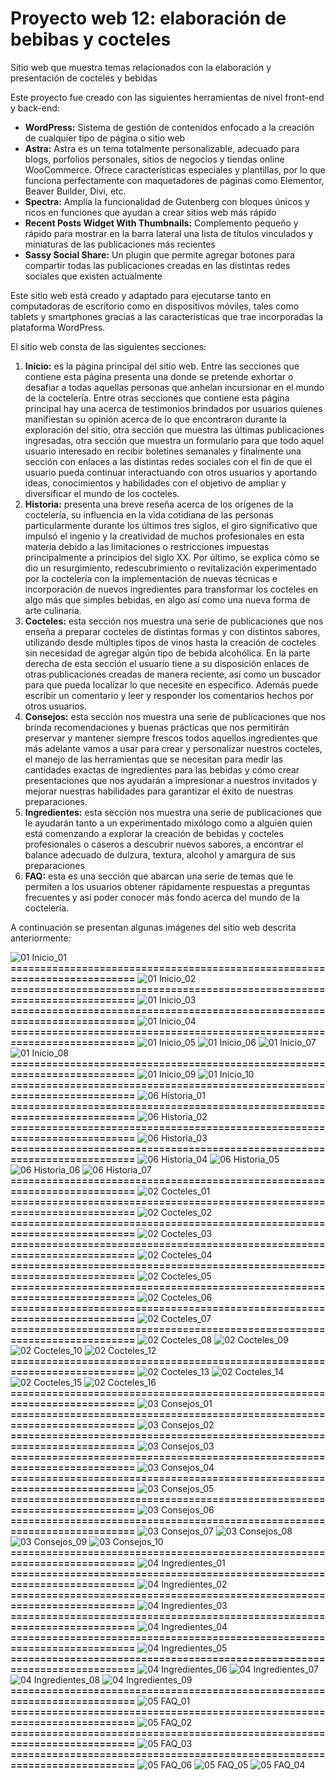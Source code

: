 # Proyecto web 12: elaboración de bebibas y cocteles

Sitio web que muestra temas relacionados con la elaboración y presentación  de cocteles y bebidas

Este proyecto fue creado con las siguientes herramientas de nivel front-end y back-end:

- **WordPress:**	Sistema de gestión de contenidos enfocado a la creación de cualquier tipo de página o sitio web
- **Astra:**  Astra es un tema totalmente personalizable, adecuado para blogs, porfolios personales, sitios de negocios y tiendas online WooCommerce. Ofrece características especiales y plantillas, por lo que funciona perfectamente con maquetadores de páginas como Elementor, Beaver Builder, Divi, etc.
- **Spectra:**	Amplía la funcionalidad de Gutenberg con bloques únicos y ricos en funciones que ayudan a crear sitios web más rápido
- **Recent Posts Widget With Thumbnails:**	Complemento pequeño y rápido para mostrar en la barra lateral una lista de títulos vinculados y miniaturas de las publicaciones más recientes
- **Sassy Social Share:**	Un plugin que permite agregar botones para compartir todas las publicaciones creadas en las distintas redes sociales que existen actualmente

Este sitio web está creado y adaptado para ejecutarse tanto en computadoras de escritorio como en dispositivos móviles, tales como tablets y smartphones gracias a las características que trae incorporadas la plataforma WordPress.

El sitio web consta de las siguientes secciones:

1. **Inicio:** es la página principal del sitio web. Entre las secciones que contiene esta página presenta una donde se pretende exhortar o desafiar a todas aquellas personas que anhelan incursionar en el mundo de la coctelería. Entre otras secciones que contiene esta página principal hay una acerca de testimonios brindados por usuarios quienes manifiestan su opinión acerca de lo que encontraron durante la exploración del sitio, otra sección que muestra las últimas publicaciones ingresadas, otra sección que muestra un formulario para que todo aquel usuario interesado en recibir boletines semanales y finalmente una sección con enlaces a las distintas redes sociales con el fin de que el usuario pueda continuar interactuando con otros usuarios y aportando ideas, conocimientos y habilidades con el objetivo de ampliar y diversificar el mundo de los cocteles.
2. **Historia:** presenta una breve reseña acerca de los orígenes de la coctelería, su influencia en la vida cotidiana de las personas particularmente durante los últimos tres siglos, el giro significativo que impulsó el ingenio y la creatividad de muchos profesionales en esta materia debido a las limitaciones o restricciones impuestas principalmente a principios del siglo XX. Por último, se explica cómo se dio un resurgimiento, redescubrimiento o revitalización experimentado por la coctelería con la implementación de nuevas técnicas e incorporación de nuevos ingredientes para transformar los cocteles en algo más que simples bebidas, en algo así como una nueva forma de arte culinaria.
3. **Cocteles:** esta sección nos muestra una serie de publicaciones que nos enseña a preparar cocteles de distintas formas y con distintos sabores, utilizando desde múltiples tipos de vinos hasta la creación de cocteles sin necesidad de agregar algún tipo de bebida alcohólica. En la parte derecha de esta sección el usuario tiene a su disposición enlaces de otras publicaciones creadas de manera reciente, así como un buscador para que pueda localizar lo que necesite en específico. Además puede escribir un comentario y leer y responder los comentarios hechos por otros usuarios.
4. **Consejos:** esta sección nos muestra una serie de publicaciones que nos brinda recomendaciones y buenas prácticas que nos permitirán preservar y mantener siempre frescos todos aquellos ingredientes que más adelante vamos a usar para crear y personalizar nuestros cocteles, el manejo de las herramientas que se necesitan para medir las cantidades exactas de ingredientes para las bebidas y cómo crear presentaciones que nos ayudarán a impresionar a nuestros invitados y mejorar nuestras habilidades para garantizar el éxito de nuestras preparaciones.
5. **Ingredientes:** esta sección nos muestra una serie de publicaciones que le ayudarán tanto a un experimentado mixólogo como a alguien quien está comenzando a explorar la creación de bebidas y cocteles profesionales o caseros a descubrir nuevos sabores, a encontrar el balance adecuado de dulzura, textura, alcohol y amargura de sus preparaciones
6. **FAQ:** esta es una sección que abarcan una serie de temas que le permiten a los usuarios obtener rápidamente respuestas a preguntas frecuentes y así poder conocer más fondo acerca del mundo de la coctelería.

A continuación se presentan algunas imágenes del sitio web descrita anteriormente:

![01  Inicio_01](https://github.com/user-attachments/assets/f0f827a8-fd1a-488d-81d4-13ec4783e454)
**==========================================================================**
![01  Inicio_02](https://github.com/user-attachments/assets/bf2a5f82-899b-4aa5-9539-3fd0e5af680c)
**==========================================================================**
![01  Inicio_03](https://github.com/user-attachments/assets/5d5db498-42af-4b64-9b9f-26e24645a19d)
**==========================================================================**
![01  Inicio_04](https://github.com/user-attachments/assets/9b7cd253-2bbe-4099-888b-a4200f442702)
**==========================================================================**
![01  Inicio_05](https://github.com/user-attachments/assets/077f4b01-1291-4208-a76e-8ec9fb4cd96d)
![01  Inicio_06](https://github.com/user-attachments/assets/83aca240-91bf-4245-b9a3-d74716b423a2)
![01  Inicio_07](https://github.com/user-attachments/assets/937c6639-2a26-4ebf-b76c-edd3d3453baf)
![01  Inicio_08](https://github.com/user-attachments/assets/c8b42803-e721-44eb-8a99-7597d3281153)
**==========================================================================**
![01  Inicio_09](https://github.com/user-attachments/assets/1a36aa1d-4470-4adb-bdcd-8179fe5b68c2)
![01  Inicio_10](https://github.com/user-attachments/assets/b4049cb3-b73d-474c-940e-b1e041c1982f)
**==========================================================================**
![06  Historia_01](https://github.com/user-attachments/assets/79a8f47d-b2df-425d-838f-96a2bbc82435)
**==========================================================================**
![06  Historia_02](https://github.com/user-attachments/assets/145c52f6-778c-4d0b-aef2-d6c09cff4b75)
**==========================================================================**
![06  Historia_03](https://github.com/user-attachments/assets/4d6139b8-d300-4a0a-a3ab-b549369355e2)
**==========================================================================**
![06  Historia_04](https://github.com/user-attachments/assets/07349c0d-a322-4ba3-9306-227481cd4a21)
![06  Historia_05](https://github.com/user-attachments/assets/91633b46-e8d0-4725-9937-24b65a2f3dfb)
![06  Historia_06](https://github.com/user-attachments/assets/8122c035-0cf5-4733-b420-e94b4e5caa67)
![06  Historia_07](https://github.com/user-attachments/assets/1ba30588-11ab-4972-8108-9af997f936ed)
**==========================================================================**
![02  Cocteles_01](https://github.com/user-attachments/assets/1e001018-3b70-4353-afce-3633465ef5a9)
**==========================================================================**
![02  Cocteles_02](https://github.com/user-attachments/assets/ce8785d5-e38e-455f-99e9-cee3b6fbada1)
**==========================================================================**
![02  Cocteles_03](https://github.com/user-attachments/assets/81de2c01-431d-427f-81c1-db35272c3fcf)
**==========================================================================**
![02  Cocteles_04](https://github.com/user-attachments/assets/6e5f9963-5670-4d68-8f82-f4cfa81ad715)
**==========================================================================**
![02  Cocteles_05](https://github.com/user-attachments/assets/e5e3b274-2751-4134-8b66-50070c0ec9a8)
**==========================================================================**
![02  Cocteles_06](https://github.com/user-attachments/assets/c82fc253-1c78-45da-aa9b-10b7c859c98b)
**==========================================================================**
![02  Cocteles_07](https://github.com/user-attachments/assets/9a48795c-7e1d-436f-927e-7916498a69d9)
**==========================================================================**
![02  Cocteles_08](https://github.com/user-attachments/assets/486a961e-a6a7-43f6-b598-fb41780000f8)
![02  Cocteles_09](https://github.com/user-attachments/assets/a1bf96e8-a417-4854-bade-f3368325fac7)
![02  Cocteles_10](https://github.com/user-attachments/assets/5a392dbc-9869-42d2-b79f-974b2ca30f1e)
![02  Cocteles_12](https://github.com/user-attachments/assets/b56d2586-1d90-4d4e-a03b-c2a5762a2202)
**==========================================================================**
![02  Cocteles_13](https://github.com/user-attachments/assets/b8fcefef-9b3c-4648-8fae-efcebd830cb3)
![02  Cocteles_14](https://github.com/user-attachments/assets/83d64922-8ad4-487c-9e23-16475fcd7527)
![02  Cocteles_15](https://github.com/user-attachments/assets/40229c45-dfa2-4439-a183-beb0c6476f12)
![02  Cocteles_16](https://github.com/user-attachments/assets/78e82b89-8709-4bcd-a918-68806655432f)
**==========================================================================**
![03  Consejos_01](https://github.com/user-attachments/assets/f165675b-b025-4374-966a-7fa25611b6c2)
**==========================================================================**
![03  Consejos_02](https://github.com/user-attachments/assets/8f2703f8-d2ea-46a1-ae0e-c1f1d707d17d)
**==========================================================================**
![03  Consejos_03](https://github.com/user-attachments/assets/deee3ab4-68e1-4216-8dbf-7ba18e73257b)
**==========================================================================**
![03  Consejos_04](https://github.com/user-attachments/assets/128b1075-1da1-4bd7-8adc-2593867ecc0e)
**==========================================================================**
![03  Consejos_05](https://github.com/user-attachments/assets/bfab831b-b6f0-475e-96da-271f45530449)
**==========================================================================**
![03  Consejos_06](https://github.com/user-attachments/assets/70ab0893-f3d3-42dd-b43d-52d563d412a1)
**==========================================================================**
![03  Consejos_07](https://github.com/user-attachments/assets/f4947aff-a51a-48e5-b726-5d9182659bf4)
![03  Consejos_08](https://github.com/user-attachments/assets/d76b86c3-b424-482d-aca2-1a3b424cc293)
![03  Consejos_09](https://github.com/user-attachments/assets/3b2337a8-f13a-4e3b-968f-703fec6e733b)
![03  Consejos_10](https://github.com/user-attachments/assets/40a69672-e049-4c22-8d15-1e23b221fe5a)
**==========================================================================**
![04  Ingredientes_01](https://github.com/user-attachments/assets/63019eeb-1069-4bec-99e3-3c8bdf9d952b)
**==========================================================================**
![04  Ingredientes_02](https://github.com/user-attachments/assets/2f1ea66d-8d99-4c91-90a0-5c966b87013f)
**==========================================================================**
![04  Ingredientes_03](https://github.com/user-attachments/assets/59735f1d-9482-43cd-a045-d989d9a59727)
**==========================================================================**
![04  Ingredientes_04](https://github.com/user-attachments/assets/6b1eb4b5-091b-4b16-859a-a8c9a349b6ab)
**==========================================================================**
![04  Ingredientes_05](https://github.com/user-attachments/assets/7dca5906-4c4c-46a2-a88b-eaa56c9d26f1)
**==========================================================================**
![04  Ingredientes_06](https://github.com/user-attachments/assets/3ec4bbb4-aaa8-4de7-90fa-422f7d8b16f6)
![04  Ingredientes_07](https://github.com/user-attachments/assets/cf018678-0c81-4883-aedb-f1e6e1db33b1)
![04  Ingredientes_08](https://github.com/user-attachments/assets/20c3b88c-08a4-443a-9047-49f28815da2e)
![04  Ingredientes_09](https://github.com/user-attachments/assets/1e5d8843-b388-463d-9605-ed7ab46d4d51)
**==========================================================================**
![05  FAQ_01](https://github.com/user-attachments/assets/e2e8e5e6-3a83-4a63-a3b8-d20b32837aaf)
**==========================================================================**
![05  FAQ_02](https://github.com/user-attachments/assets/4fd92758-de7b-4427-9fea-100b8d26b681)
**==========================================================================**
![05  FAQ_03](https://github.com/user-attachments/assets/6e2b653c-0c33-44b7-bbb9-81dc45ec68da)
**==========================================================================**
![05  FAQ_06](https://github.com/user-attachments/assets/0a6a98f7-3474-4b07-be3d-970063833ab8)
![05  FAQ_05](https://github.com/user-attachments/assets/dc44a0c9-38d5-487c-8da6-aabd17c20818)
![05  FAQ_04](https://github.com/user-attachments/assets/2fc616ea-efb9-4645-bd8c-9678bebd72b3)
